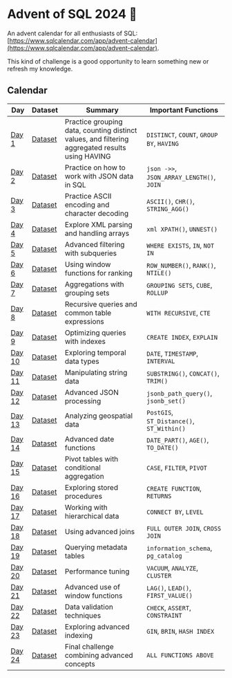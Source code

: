# Advent of SQL 2024 🎄

An advent calendar for all enthusiasts of SQL: [https://www.sqlcalendar.com/app/advent-calendar](https://www.sqlcalendar.com/app/advent-calendar).

This kind of challenge is a good opportunity to learn something new or refresh my knowledge.

## Calendar

| Day   | Dataset                         | Summary                                                     | Important Functions                    |
|-------|---------------------------------|-------------------------------------------------------------|----------------------------------------|
| [Day 1](day_01.sql)  | [Dataset](day_01_dataset.sql)  | Practice grouping data, counting distinct values, and filtering aggregated results using HAVING     | `DISTINCT`, `COUNT`, `GROUP BY`, `HAVING`          |
| [Day 2](day_02.sql)  | [Dataset](day_02_dataset.sql)  | Practice on how to work with JSON data in SQL              | `json ->>`, `JSON_ARRAY_LENGTH()`, `JOIN` |
| [Day 3](day_03.sql)  | [Dataset](day_03_dataset.sql)  | Practice ASCII encoding and character decoding             | `ASCII()`, `CHR()`, `STRING_AGG()`     |
| [Day 4](day_04.sql)  | [Dataset](day_04_dataset.sql)  | Explore XML parsing and handling arrays                    | `xml XPATH()`, `UNNEST()`              |
| [Day 5](day_05.sql)  | [Dataset](day_05_dataset.sql)  | Advanced filtering with subqueries                         | `WHERE EXISTS`, `IN`, `NOT IN`         |
| [Day 6](day_06.sql)  | [Dataset](day_06_dataset.sql)  | Using window functions for ranking                         | `ROW_NUMBER()`, `RANK()`, `NTILE()`    |
| [Day 7](day_07.sql)  | [Dataset](day_07_dataset.sql)  | Aggregations with grouping sets                            | `GROUPING SETS`, `CUBE`, `ROLLUP`      |
| [Day 8](day_08.sql)  | [Dataset](day_08_dataset.sql)  | Recursive queries and common table expressions             | `WITH RECURSIVE`, `CTE`                |
| [Day 9](day_09.sql)  | [Dataset](day_09_dataset.sql)  | Optimizing queries with indexes                            | `CREATE INDEX`, `EXPLAIN`              |
| [Day 10](day_10.sql) | [Dataset](day_10_dataset.sql) | Exploring temporal data types                              | `DATE`, `TIMESTAMP`, `INTERVAL`        |
| [Day 11](day_11.sql) | [Dataset](day_11_dataset.sql) | Manipulating string data                                   | `SUBSTRING()`, `CONCAT()`, `TRIM()`    |
| [Day 12](day_12.sql) | [Dataset](day_12_dataset.sql) | Advanced JSON processing                                   | `jsonb_path_query()`, `jsonb_set()`    |
| [Day 13](day_13.sql) | [Dataset](day_13_dataset.sql) | Analyzing geospatial data                                 | `PostGIS`, `ST_Distance()`, `ST_Within()` |
| [Day 14](day_14.sql) | [Dataset](day_14_dataset.sql) | Advanced date functions                                   | `DATE_PART()`, `AGE()`, `TO_DATE()`    |
| [Day 15](day_15.sql) | [Dataset](day_15_dataset.sql) | Pivot tables with conditional aggregation                 | `CASE`, `FILTER`, `PIVOT`              |
| [Day 16](day_16.sql) | [Dataset](day_16_dataset.sql) | Exploring stored procedures                               | `CREATE FUNCTION`, `RETURNS`           |
| [Day 17](day_17.sql) | [Dataset](day_17_dataset.sql) | Working with hierarchical data                           | `CONNECT BY`, `LEVEL`                  |
| [Day 18](day_18.sql) | [Dataset](day_18_dataset.sql) | Using advanced joins                                     | `FULL OUTER JOIN`, `CROSS JOIN`        |
| [Day 19](day_19.sql) | [Dataset](day_19_dataset.sql) | Querying metadata tables                                 | `information_schema`, `pg_catalog`     |
| [Day 20](day_20.sql) | [Dataset](day_20_dataset.sql) | Performance tuning                                       | `VACUUM`, `ANALYZE`, `CLUSTER`         |
| [Day 21](day_21.sql) | [Dataset](day_21_dataset.sql) | Advanced use of window functions                         | `LAG()`, `LEAD()`, `FIRST_VALUE()`     |
| [Day 22](day_22.sql) | [Dataset](day_22_dataset.sql) | Data validation techniques                               | `CHECK`, `ASSERT`, `CONSTRAINT`        |
| [Day 23](day_23.sql) | [Dataset](day_23_dataset.sql) | Exploring advanced indexing                              | `GIN`, `BRIN`, `HASH INDEX`            |
| [Day 24](day_24.sql) | [Dataset](day_24_dataset.sql) | Final challenge combining advanced concepts              | `ALL FUNCTIONS ABOVE`                  |



